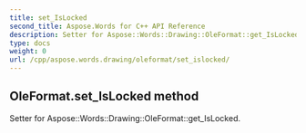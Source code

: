 ```yaml
---
title: set_IsLocked
second_title: Aspose.Words for C++ API Reference
description: Setter for Aspose::Words::Drawing::OleFormat::get_IsLocked. 
type: docs
weight: 0
url: /cpp/aspose.words.drawing/oleformat/set_islocked/
---
```

## OleFormat.set_IsLocked method


Setter for Aspose::Words::Drawing::OleFormat::get_IsLocked. 

